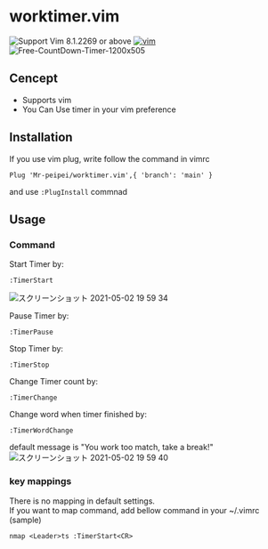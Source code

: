 # worktimer.vim


![Support Vim 8.1.2269 or above](https://img.shields.io/badge/support-Vim%208.1.2269%20or%20above-yellowgreen.svg)
[![vim](https://github.com/lambdalisue/fern.vim/workflows/vim/badge.svg)](https://github.com/lambdalisue/fern.vim/actions?query=workflow%3Avim)
![Free-CountDown-Timer-1200x505](https://user-images.githubusercontent.com/54967427/116810807-c4273700-ab80-11eb-8729-728b136bc48a.png)
## Cencept
- Supports vim
- You Can Use timer in your vim preference

## Installation
If you use vim plug, write follow the command in vimrc
```
Plug 'Mr-peipei/worktimer.vim',{ 'branch': 'main' }
```
and use `:PlugInstall` commnad

## Usage

### Command  
Start Timer by:
```vim
:TimerStart
```
![スクリーンショット 2021-05-02 19 59 34](https://user-images.githubusercontent.com/54967427/116810860-094b6900-ab81-11eb-8ffb-5762aca6949c.png)

Pause Timer by:
```vim
:TimerPause
```

Stop Timer by:
```vim
:TimerStop
```

Change Timer count by:
```vim
:TimerChange
```

Change word when timer finished by:
```vim
:TimerWordChange
```
default message is "You work too match, take a break!"  
![スクリーンショット 2021-05-02 19 59 40](https://user-images.githubusercontent.com/54967427/116810855-06e90f00-ab81-11eb-8f69-c14411bb14ad.png)

### key mappings  
There is no mapping in default settings.  
If you want to map command, add bellow command in your ~/.vimrc  
(sample)
```vim
nmap <Leader>ts :TimerStart<CR>
```
